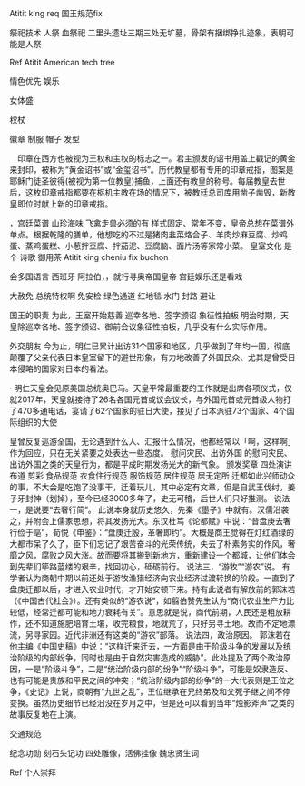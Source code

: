 Atitit king req 国王规范fix 

祭祀技术
人祭 血祭祀
二里头遗址三期三处无圹墓，骨架有捆绑挣扎迹象，表明可能是人祭

Ref
Atitit American tech tree

情色优先 娱乐

女体盛


权杖

徽章 
制服  帽子 发型


　印章在西方也被视为王权和主权的标志之一。君主颁发的诏书用盖上戳记的黄金来封印，被称为“黄金诏书”或“金玺诏书”。历代教皇都有专用的印章戒指，图案是耶稣门徒圣彼得(被视为第一位教皇)捕鱼，上面还有教皇的称号。每届教皇去世后，这枚印章戒指都要在枢机主教在场的情况下，被教廷总司库用凿子凿毁，新教皇即位时献上新的印章戒指。

，宫廷菜谱 山珍海味 飞禽走兽必须的有
样式固定、常年不变，皇帝总想在菜谱外单点。根据乾隆的膳单，他想吃的不过是猪肉韭菜烙合子、羊肉炒麻豆腐、炒鸡蛋、蒸鸡蛋糕、小葱拌豆腐、拌茄泥、豆腐脑、面片汤等家常小菜。
皇室文化 是个 诗歌  御用茶
Atitit king cheniu fix  buchon 

会多国语言 西班牙 阿拉伯，，就行寻奥帝国皇帝
宫廷娱乐还是看戏

大赦免
总统特权啊  免安检  绿色通道
红地毯
水门
封路 避让


国王的职责
为此，王室开始慈善
巡幸各地、签字颁诏
象征性拍板
明治时期，天皇除巡幸各地、签字颁诏、御前会议象征性拍板，几乎没有什么实际作用。	

外交朋友
今为止，明仁已累计出访31个国家和地区，几乎做到了年均一国，彻底颠覆了父亲代表日本皇室留下的避世形象，有力地改善了外国民众、尤其是曾受日本侵略的国家对日本的看法。

· 明仁天皇会见原美国总统奥巴马。天皇平常最重要的工作就是出席各项仪式，仅就2017年，天皇就接待了26名各国元首或议会议长，与外国元首或元首级人物打了470多通电话，宴请了62个国家的驻日大使，接见了日本派驻73个国家、4个国际组织的大使

皇曾反复巡游全国，无论遇到什么人、汇报什么情况，他都经常以「啊，这样啊」作为回应，只在无关紧要之处表达一些态度。
慰问灾民、出访外国
的慰问灾民、出访外国之类的天皇行为，都是平成时期发扬光大的新气象。
颁发奖章 四处演讲 布道 
剪彩
食品规范 衣食住行规范
服饰规范
居住规范
居无定所
迁都如此兴师动众的事，不大会是吃饱了没事干，迁着玩儿，其中必定有文章，但是自武王伐纣，姜子牙封神（划掉），至今已经3000多年了，史无可稽，后世人们只好推测。
说法一，是说要“去奢行简”。
此说本身就历史悠久，先秦《墨子》中就有。汉儒沿袭之，并附会上儒家思想，将其发扬光大。东汉杜笃《论都赋》中说：“昔盘庚去奢行俭于亳”，荀悦《申鉴》：“盘庚迁殷，革奢即约”。大概是商王觉得在灯红酒绿的大都市呆了久了，臣下们忘记了艰苦奋斗的光荣传统，失去了朴素务实的作风，奢靡之风，腐败之风大涨。故而要将其搬到新地方，重新建设一个都城，让他们体会到先辈们筚路蓝缕的艰辛，找回初心，砥砺前行。
说法三，“游牧”“游农”说。
有学者认为商朝中期以前还处于游牧渔猎经济向农业经济过渡转换的阶段。一直到了盘庚迁都以后，才进入农业时代，才开始安顿下来。持有此说者有解放前的郭沫若（《中国古代社会》）。还有类似的“游农说”，如翦伯赞先生认为“商代农业生产力比较低，经常迁都可能和地力衰耗有关”。意思就是说，商代前期，人民还是粗放耕作，还不知道施肥培育土壤，收完粮食，地就荒了，只好另寻土地。故而不定地漂流，另寻家园。近代非洲还有这类的“游农”部落。
说法四，政治原因。
郭沫若在他主编《中国史稿》中说：“这样迁来迁去，一方面是由于阶级斗争的发展以及统治阶级的内部纷争，同时也是由于自然灾害造成的威胁”。此处提及了两个政治原因，一是“阶级斗争”，二是“统治阶级内部的纷争”“阶级斗争”，可能是奴隶造反、也有可能是贵族和平民之间的冲突；“统治阶级内部的纷争”的一大代表则是王位之争，《史记》上说，商朝有“九世之乱”，王位继承在兄终弟及和父死子继之间不停变换。虽然历史细节已经汩没在岁月之中，但是还可以看到当年“烛影斧声”之类的故事反复地在上演。

交通规范

纪念功勋
刻石头记功
四处雕像，活佛挂像
魏忠贤生词


Ref
个人崇拜
